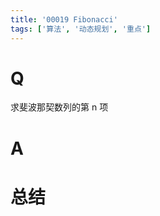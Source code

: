 ```yaml
---
title: '00019 Fibonacci'
tags: ['算法', '动态规划', '重点']
---
```


# Q

求斐波那契数列的第 n 项

# A



# 总结



<script>
  // function func(n) {
  //   const arr = []
  //   for (let i = 0; i <= n; i++) {
  //     if ([0, 1].includes(i)) {
  //       arr.push(i)
  //       continue
  //     }
  //     arr.push(arr[i - 2] + arr[i - 1])
  //   }
  //   console.log('List', arr)
  //   return arr[n]
  // }
  function func(n) {
    let p1 = 0, p2 = 1
    for (let i = 2; i <= n; i++) {
      const p3 = p1 + p2
      p1 = p2
      p2 = p3
    }
    return p2
  }
  console.log(func(8))
</script>